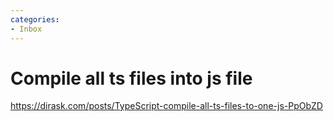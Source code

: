 ```yaml
---
categories:
- Inbox
---
```

# Compile all ts files into js file

https://dirask.com/posts/TypeScript-compile-all-ts-files-to-one-js-PpObZD